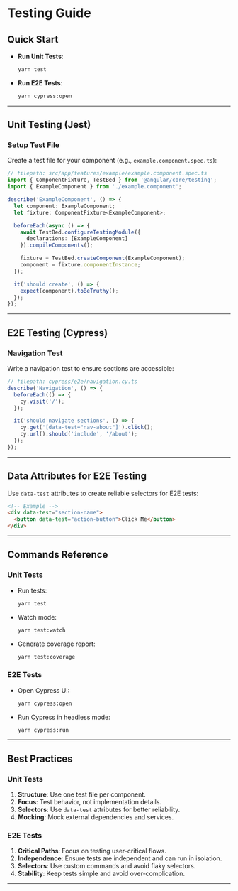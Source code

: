 # Testing Guide

## Quick Start

- **Run Unit Tests**:
  ```bash
  yarn test
  ```

- **Run E2E Tests**:
  ```bash
  yarn cypress:open
  ```

---

## Unit Testing (Jest)

### Setup Test File
Create a test file for your component (e.g., `example.component.spec.ts`):
```typescript
// filepath: src/app/features/example/example.component.spec.ts
import { ComponentFixture, TestBed } from '@angular/core/testing';
import { ExampleComponent } from './example.component';

describe('ExampleComponent', () => {
  let component: ExampleComponent;
  let fixture: ComponentFixture<ExampleComponent>;

  beforeEach(async () => {
    await TestBed.configureTestingModule({
      declarations: [ExampleComponent]
    }).compileComponents();

    fixture = TestBed.createComponent(ExampleComponent);
    component = fixture.componentInstance;
  });

  it('should create', () => {
    expect(component).toBeTruthy();
  });
});
```

---

## E2E Testing (Cypress)

### Navigation Test
Write a navigation test to ensure sections are accessible:
```typescript
// filepath: cypress/e2e/navigation.cy.ts
describe('Navigation', () => {
  beforeEach(() => {
    cy.visit('/');
  });

  it('should navigate sections', () => {
    cy.get('[data-test="nav-about"]').click();
    cy.url().should('include', '/about');
  });
});
```

---

## Data Attributes for E2E Testing
Use `data-test` attributes to create reliable selectors for E2E tests:
```html
<!-- Example -->
<div data-test="section-name">
  <button data-test="action-button">Click Me</button>
</div>
```

---

## Commands Reference

### Unit Tests
- Run tests:
  ```bash
  yarn test
  ```

- Watch mode:
  ```bash
  yarn test:watch
  ```

- Generate coverage report:
  ```bash
  yarn test:coverage
  ```

### E2E Tests
- Open Cypress UI:
  ```bash
  yarn cypress:open
  ```

- Run Cypress in headless mode:
  ```bash
  yarn cypress:run
  ```

---

## Best Practices

### Unit Tests
1. **Structure**: Use one test file per component.
2. **Focus**: Test behavior, not implementation details.
3. **Selectors**: Use `data-test` attributes for better reliability.
4. **Mocking**: Mock external dependencies and services.

### E2E Tests
1. **Critical Paths**: Focus on testing user-critical flows.
2. **Independence**: Ensure tests are independent and can run in isolation.
3. **Selectors**: Use custom commands and avoid flaky selectors.
4. **Stability**: Keep tests simple and avoid over-complication.

---
